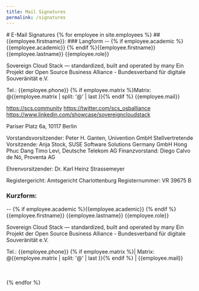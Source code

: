 ```yaml
---
title: Mail Signatures
permalink: /signatures
---
```

<head>
<meta charset="UTF-8">
<meta name="robots" content="none" />
</head>
# E-Mail Signatures
{% for employee in site.employees %}
## {{employee.firstname}}:
### Langform
<!-- Begin Short Signature {{employee.firstname}} -->
--
{% if employee.academic %}{{employee.academic}} {% endif %}{{employee.firstname}} {{employee.lastname}}
{{employee.role}}

Sovereign Cloud Stack — standardized, built and operated by many
Ein Projekt der Open Source Business Alliance - Bundesverband für digitale Souveränität e.V.

Tel.: {{employee.phone}}
{% if employee.matrix %}Matrix: @{{employee.matrix | split: '@' | last }}{% endif %}
{{employee.mail}}

https://scs.community
https://twitter.com/scs_osballiance
https://www.linkedin.com/showcase/sovereigncloudstack

Pariser Platz 6a, 10117 Berlin

Vorstandsvorsitzender: Peter H. Ganten, Univention GmbH
Stellvertretende Vorsitzende:
Anja Stock, SUSE Software Solutions Germany GmbH
Hong Phuc Dang
Timo Levi, Deutsche Telekom AG
Finanzvorstand: Diego Calvo de Nó, Proventa AG

Ehrenvorsitzender: Dr. Karl Heinz Strassemeyer

Registergericht: Amtsgericht Charlottenburg
Registernummer: VR 39675 B

<!-- End Short Signature {{employee.firstname}} -->
### Kurzform:
<!-- Begin Short Signature {{employee.firstname}} -->

--
{% if employee.academic %}{{employee.academic}} {% endif %}{{employee.firstname}} {{employee.lastname}}
{{employee.role}}

Sovereign Cloud Stack — standardized, built and operated by many
Ein Projekt der Open Source Business Alliance - Bundesverband für digitale Souveränität e.V.

Tel.: {{employee.phone}} {% if employee.matrix %}| Matrix: @{{employee.matrix | split: '@' | last }}{% endif %} | {{employee.mail}}

<!-- End Short Signature {{employee.firstname}} -->
<br /><br />
{% endfor %}
